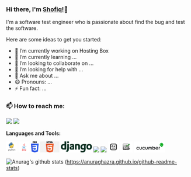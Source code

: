 ### Hi there, I'm [Shofiq!](https://github.com/shofiqtest/shofiq.github-oi)👋

I'm a software test engineer who is passionate about find the bug and test the software.

Here are some ideas to get you started:

- 🔭 I’m currently working on Hosting Box
- 🌱 I’m currently learning ...
- 👯 I’m looking to collaborate on ...
- 🤔 I’m looking for help with ...
- 💬 Ask me about ...
- 😄 Pronouns: ...
- ⚡ Fun fact: ...

### 📫 How to reach me:   
   [<img src="https://img.icons8.com/color/48/000000/linkedin.png" width="3.5%"/>](https://www.linkedin.com/in/mdshofiqul/)
  <a href="mailto:shofiqtest@gmail.com"> <img src="https://img.icons8.com/fluent/48/000000/gmail.png" width="3.5%"/> </a>
  
  **Languages and Tools:**  

  <code><img height="30" src="https://raw.githubusercontent.com/shofiqtest/shofiqtest/master/images/python.png"></code>
  <code><img height="30" src="https://raw.githubusercontent.com/shofiqtest/shofiqtest/master/images/java.png"></code>
  <code><img height="30" src="https://raw.githubusercontent.com/shofiqtest/shofiqtest/master/images/css3.png"></code>
  <code><img height="30" src="https://raw.githubusercontent.com/shofiqtest/shofiqtest/master/images/html.png"></code>
  <code><img height="30" src="https://raw.githubusercontent.com/shofiqtest/shofiqtest/master/images/django.svg"></code>
  <code><img height="30" src="https://raw.githubusercontent.com/shofiqtest/shofiqtest/images/javascript.png"></code>
  <code><img height="30" src="https://raw.githubusercontent.com/shofiqtest/shofiqtest/master/images/react.png"></code>
  <code><img height="30" src="https://raw.githubusercontent.com/shofiqtest/shofiqtest/master/images/robotframework.png"></code>
  <code><img height="30" src="https://raw.githubusercontent.com/shofiqtest/shofiqtest/images/selenium.png"></code>
  <code><img height="30" src="https://raw.githubusercontent.com/shofiqtest/shofiqtest/master/images/cucumber.png"></code>
  
![Anurag's github stats](https://github-readme-stats.vercel.app/api?username=shofiqtest)
(https://anuraghazra.github.io/github-readme-stats)
